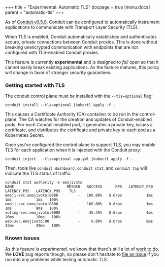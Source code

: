+++
title = "Experimental: Automatic TLS"
docpage = true
[menu.docs]
    parent = "automatic-tls"
+++

As of [Conduit v0.5.0][conduit-v0.5.0], Conduit can be configured to automatically
instrument applications to communicate with Transport Layer Security (TLS).

When TLS is enabled, Conduit automatically establishes and authenticates
secure, private connections between Conduit proxies. This is done without
breaking unencrypted communication with endpoints that are not configured
with TLS-enabled Conduit proxies.

This feature is currently **experimental** and is designed to _fail open_ so
that it cannot easily break existing applications. As the feature matures,
this policy will change in favor of stronger security guarantees.

### Getting started with TLS

The conduit control plane must be installed with the `--tls=optional` flag:

```
conduit install --tls=optional |kubectl apply -f -
```

This causes a Certificate Authority (CA) container to be run in the
control-plane. The CA watches for the creation and updates of Conduit-enabled
pods. For each Conduit-enabled pod, it generates a private key, issues a
certificate, and distributes the certificate and private key to each pod as a
Kubernetes Secret.

Once you've configured the control plane to support TLS, you may enable TLS
for each application when it is injected with the Conduit proxy:

```
conduit inject  --tls=optional app.yml |kubectl apply -f -
```

Then, tools like `conduit dashboard`, `conduit stat`, and `conduit tap` will
indicate the TLS status of traffic:

```
conduit stat authority -n emojivoto
NAME                        MESHED   SUCCESS      RPS   LATENCY_P50   LATENCY_P95   LATENCY_P99    TLS
emoji-svc.emojivoto:8080         -   100.00%   0.6rps           1ms           1ms           1ms   100%
emoji-svc.emojivoto:8888         -   100.00%   0.8rps           1ms           1ms           9ms   100%
voting-svc.emojivoto:8080        -    45.45%   0.6rps           4ms          10ms          18ms   100%
web-svc.emojivoto:80             -     0.00%   0.6rps           8ms          33ms          39ms   100%
```

### Known issues

As this feature is _experimental_, we know that there's still a lot of [work
to do][tls-issues]. We **LOVE** bug reports though, so please don't hesitate
to [file an issue][new-issue] if you run into any problems while testing
automatic TLS.

[conduit-v0.5.0]: https://github.com/runconduit/conduit/releases/tag/v0.5.0
[tls-issues]: https://github.com/runconduit/conduit/issues?q=is%3Aissue+is%3Aopen+label%3Aarea%2Ftls
[new-issue]: https://github.com/runconduit/conduit/issues/new
